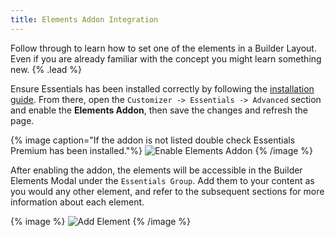 ```yaml
---
title: Elements Addon Integration
---
```


Follow through to learn how to set one of the elements in a Builder Layout. Even if you are already familiar with the concept you might learn something new. {% .lead %}

Ensure Essentials has been installed correctly by following the [installation guide](/essentials-for-yootheme-pro/integration#installation). From there, open the `Customizer -> Essentials -> Advanced` section and enable the **Elements Addon**, then save the changes and refresh the page.

{% image caption="If the addon is not listed double check Essentials Premium has been installed."%}
![Enable Elements Addon](/assets/ytp/elements/integration/enable-addon.gif)
{% /image %}

After enabling the addon, the elements will be accessible in the Builder Elements Modal under the `Essentials Group`. Add them to your content as you would any other element, and refer to the subsequent sections for more information about each element.

{% image %}
![Add Element](/assets/ytp/elements/integration/add-element.gif)
{% /image %}
